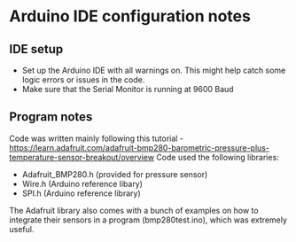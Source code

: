 # Arduino IDE configuration notes
## IDE setup
- Set up the Arduino IDE with all warnings on. This might help catch some logic errors or issues in the code.
- Make sure that the Serial Monitor is running at 9600 Baud
## Program notes
Code was written mainly following this tutorial - https://learn.adafruit.com/adafruit-bmp280-barometric-pressure-plus-temperature-sensor-breakout/overview
Code used the following libraries:
- Adafruit_BMP280.h (provided for pressure sensor)
- Wire.h (Arduino reference libary)
- SPI.h (Arduino reference library)

The Adafruit library also comes with a bunch of examples on how to integrate their sensors in a program (bmp280test.ino), which was extremely useful.
